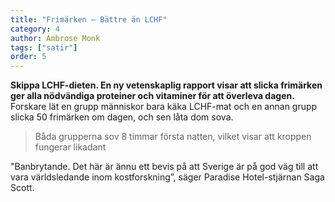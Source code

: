 ```yaml
---
title: "Frimärken – Bättre än LCHF"
category: 4
author: Ambrose Monk
tags: ["satir"]
order: 5
---
```


**Skippa LCHF-dieten. En ny vetenskaplig rapport visar att slicka frimärken ger alla nödvändiga proteiner och vitaminer för att överleva dagen.** Forskare lät en grupp människor bara käka LCHF-mat och en annan grupp slicka 50 frimärken om dagen, och sen låta dom sova.

>Båda grupperna sov 8 timmar första natten, vilket visar att kroppen fungerar likadant

"Banbrytande. Det här är ännu ett bevis på att Sverige är på god väg till att vara världsledande inom kostforskning”, säger Paradise Hotel-stjärnan Saga Scott.
